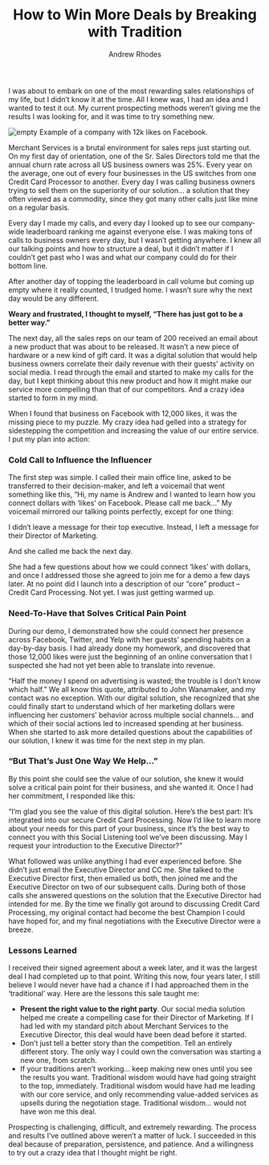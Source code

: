 ﻿---
layout: blog
title: How to Win More Deals by Breaking with Tradition
description: I couldn’t believe it. “If they have 12,000 likes on Facebook, they must be doing something right. And if they understand social media, they’ll understand this
coverImage: img/abe-lincoln.jpg
publishDate: Nov 20, 2017

author: Andrew Rhodes
authorProfile: The only thing Andrew Rhodes loves more than studying and executing innovative business strategies is writing. A career spanning multiple industries and positions in sales and content marketing has inspired Andrew to combine the two. When he’s not exploring unique ways to make sales more fulfilling, Andrew is exploring the wonderland of the Pacific Northwest
authorImage: img/andrew-rhodes.png
---

I was about to embark on one of the most rewarding sales relationships of my life, but I didn’t know it at the time. All I knew was, I had an idea and I wanted to test it out. My current prospecting methods weren’t giving me the results I was looking for, and it was time to try something new.

![empty](/img/abraham-lincon.png) Example of a company with 12k likes on Facebook.

Merchant Services is a brutal environment for sales reps just starting out. On my first day of orientation, one of the Sr. Sales Directors told me that the annual churn rate across all US business owners was 25%. Every year on the average, one out of every four businesses in the US switches from one Credit Card Processor to another. Every day I was calling business owners trying to sell them on the superiority of our solution… a solution that they often viewed as a commodity, since they got many other calls just like mine on a regular basis.

Every day I made my calls, and every day I looked up to see our company-wide leaderboard ranking me against everyone else. I was making tons of calls to business owners every day, but I wasn’t getting anywhere. I knew all our talking points and how to structure a deal, but it didn’t matter if I couldn’t get past who I was and what our company could do for their bottom line.

After another day of topping the leaderboard in call volume but coming up empty where it really counted, I trudged home. I wasn’t sure why the next day would be any different.

**Weary and frustrated, I thought to myself, “There has just got to be a better way.”**

The next day, all the sales reps on our team of 200 received an email about a new product that was about to be released. It wasn’t a new piece of hardware or a new kind of gift card. It was a digital solution that would help business owners correlate their daily revenue with their guests’ activity on social media. I read through the email and started to make my calls for the day, but I kept thinking about this new product and how it might make our service more compelling than that of our competitors. And a crazy idea started to form in my mind.

When I found that business on Facebook with 12,000 likes, it was the missing piece to my puzzle. My crazy idea had gelled into a strategy for sidestepping the competition and increasing the value of our entire service. I put my plan into action:

### Cold Call to Influence the Influencer

The first step was simple. I called their main office line, asked to be transferred to their decision-maker, and left a voicemail that went something like this, “Hi, my name is Andrew and I wanted to learn how you connect dollars with ‘likes’ on Facebook. Please call me back…” My voicemail mirrored our talking points perfectly, except for one thing:

I didn’t leave a message for their top executive. Instead, I left a message for their Director of Marketing.

And she called me back the next day.

She had a few questions about how we could connect ‘likes’ with dollars, and once I addressed those she agreed to join me for a demo a few days later. At no point did I launch into a description of our “core” product – Credit Card Processing. Not yet. I was just getting warmed up.

### Need-To-Have that Solves Critical Pain Point

During our demo, I demonstrated how she could connect her presence across Facebook, Twitter, and Yelp with her guests’ spending habits on a day-by-day basis. I had already done my homework, and discovered that those 12,000 likes were just the beginning of an online conversation that I suspected she had not yet been able to translate into revenue.

“Half the money I spend on advertising is wasted; the trouble is I don’t know which half.” We all know this quote, attributed to John Wanamaker, and my contact was no exception. With our digital solution, she recognized that she could finally start to understand which of her marketing dollars were influencing her customers’ behavior across multiple social channels… and which of their social actions led to increased spending at her business. When she started to ask more detailed questions about the capabilities of our solution, I knew it was time for the next step in my plan.

### “But That’s Just One Way We Help…”

By this point she could see the value of our solution, she knew it would solve a critical pain point for their business, and she wanted it. Once I had her commitment, I responded like this:

“I’m glad you see the value of this digital solution. Here’s the best part: It’s integrated into our secure Credit Card Processing. Now I’d like to learn more about your needs for this part of your business, since it’s the best way to connect you with this Social Listening tool we’ve been discussing. May I request your introduction to the Executive Director?”

What followed was unlike anything I had ever experienced before. She didn’t just email the Executive Director and CC me. She talked to the Executive Director first, then emailed us both, then joined me and the Executive Director on two of our subsequent calls. During both of those calls she answered questions on the solution that the Executive Director had intended for me. By the time we finally got around to discussing Credit Card Processing, my original contact had become the best Champion I could have hoped for, and my final negotiations with the Executive Director were a breeze.

### Lessons Learned

I received their signed agreement about a week later, and it was the largest deal I had completed up to that point. Writing this now, four years later, I still believe I would never have had a chance if I had approached them in the ‘traditional’ way. Here are the lessons this sale taught me:

*   **Present the right value to the right party**. Our social media solution helped me create a compelling case for their Director of Marketing. If I had led with my standard pitch about Merchant Services to the Executive Director, this deal would have been dead before it started.
*   Don’t just tell a better story than the competition. Tell an entirely different story. The only way I could own the conversation was starting a new one, from scratch.
*   If your traditions aren’t working… keep making new ones until you see the results you want. Traditional wisdom would have had going straight to the top, immediately. Traditional wisdom would have had me leading with our core service, and only recommending value-added services as upsells during the negotiation stage. Traditional wisdom… would not have won me this deal.

Prospecting is challenging, difficult, and extremely rewarding. The process and results I’ve outlined above weren’t a matter of luck. I succeeded in this deal because of preparation, persistence, and patience. And a willingness to try out a crazy idea that I thought might be right.
